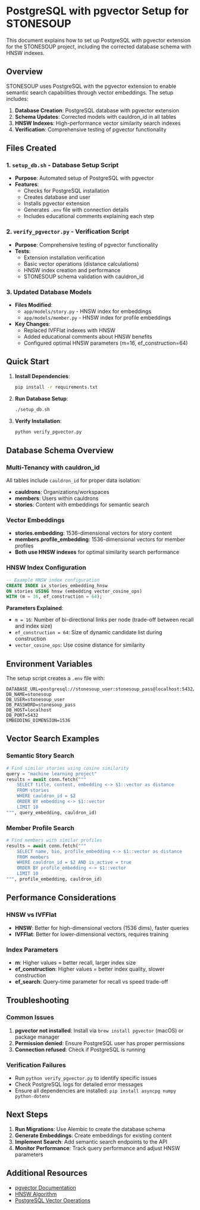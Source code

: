 # PostgreSQL with pgvector Setup for STONESOUP

This document explains how to set up PostgreSQL with pgvector extension for the STONESOUP project, including the corrected database schema with HNSW indexes.

## Overview

STONESOUP uses PostgreSQL with the pgvector extension to enable semantic search capabilities through vector embeddings. The setup includes:

1. **Database Creation**: PostgreSQL database with pgvector extension
2. **Schema Updates**: Corrected models with cauldron_id in all tables
3. **HNSW Indexes**: High-performance vector similarity search indexes
4. **Verification**: Comprehensive testing of pgvector functionality

## Files Created

### 1. `setup_db.sh` - Database Setup Script
- **Purpose**: Automated setup of PostgreSQL with pgvector
- **Features**:
  - Checks for PostgreSQL installation
  - Creates database and user
  - Installs pgvector extension
  - Generates `.env` file with connection details
  - Includes educational comments explaining each step

### 2. `verify_pgvector.py` - Verification Script
- **Purpose**: Comprehensive testing of pgvector functionality
- **Tests**:
  - Extension installation verification
  - Basic vector operations (distance calculations)
  - HNSW index creation and performance
  - STONESOUP schema validation with cauldron_id

### 3. Updated Database Models
- **Files Modified**:
  - `app/models/story.py` - HNSW index for embeddings
  - `app/models/member.py` - HNSW index for profile embeddings
- **Key Changes**:
  - Replaced IVFFlat indexes with HNSW
  - Added educational comments about HNSW benefits
  - Configured optimal HNSW parameters (m=16, ef_construction=64)

## Quick Start

1. **Install Dependencies**:
   ```bash
   pip install -r requirements.txt
   ```

2. **Run Database Setup**:
   ```bash
   ./setup_db.sh
   ```

3. **Verify Installation**:
   ```bash
   python verify_pgvector.py
   ```

## Database Schema Overview

### Multi-Tenancy with cauldron_id
All tables include `cauldron_id` for proper data isolation:
- **cauldrons**: Organizations/workspaces
- **members**: Users within cauldrons
- **stories**: Content with embeddings for semantic search

### Vector Embeddings
- **stories.embedding**: 1536-dimensional vectors for story content
- **members.profile_embedding**: 1536-dimensional vectors for member profiles
- **Both use HNSW indexes** for optimal similarity search performance

### HNSW Index Configuration
```sql
-- Example HNSW index configuration
CREATE INDEX ix_stories_embedding_hnsw 
ON stories USING hnsw (embedding vector_cosine_ops)
WITH (m = 16, ef_construction = 64);
```

**Parameters Explained**:
- `m = 16`: Number of bi-directional links per node (trade-off between recall and index size)
- `ef_construction = 64`: Size of dynamic candidate list during construction
- `vector_cosine_ops`: Use cosine distance for similarity

## Environment Variables

The setup script creates a `.env` file with:
```env
DATABASE_URL=postgresql://stonesoup_user:stonesoup_pass@localhost:5432/stonesoup
DB_NAME=stonesoup
DB_USER=stonesoup_user
DB_PASSWORD=stonesoup_pass
DB_HOST=localhost
DB_PORT=5432
EMBEDDING_DIMENSION=1536
```

## Vector Search Examples

### Semantic Story Search
```python
# Find similar stories using cosine similarity
query = "machine learning project"
results = await conn.fetch("""
    SELECT title, content, embedding <-> $1::vector as distance
    FROM stories
    WHERE cauldron_id = $2
    ORDER BY embedding <-> $1::vector
    LIMIT 10
""", query_embedding, cauldron_id)
```

### Member Profile Search
```python
# Find members with similar profiles
results = await conn.fetch("""
    SELECT name, bio, profile_embedding <-> $1::vector as distance
    FROM members
    WHERE cauldron_id = $2 AND is_active = true
    ORDER BY profile_embedding <-> $1::vector
    LIMIT 10
""", profile_embedding, cauldron_id)
```

## Performance Considerations

### HNSW vs IVFFlat
- **HNSW**: Better for high-dimensional vectors (1536 dims), faster queries
- **IVFFlat**: Better for lower-dimensional vectors, requires training

### Index Parameters
- **m**: Higher values = better recall, larger index size
- **ef_construction**: Higher values = better index quality, slower construction
- **ef_search**: Query-time parameter for recall vs speed trade-off

## Troubleshooting

### Common Issues
1. **pgvector not installed**: Install via `brew install pgvector` (macOS) or package manager
2. **Permission denied**: Ensure PostgreSQL user has proper permissions
3. **Connection refused**: Check if PostgreSQL is running

### Verification Failures
- Run `python verify_pgvector.py` to identify specific issues
- Check PostgreSQL logs for detailed error messages
- Ensure all dependencies are installed: `pip install asyncpg numpy python-dotenv`

## Next Steps

1. **Run Migrations**: Use Alembic to create the database schema
2. **Generate Embeddings**: Create embeddings for existing content
3. **Implement Search**: Add semantic search endpoints to the API
4. **Monitor Performance**: Track query performance and adjust HNSW parameters

## Additional Resources

- [pgvector Documentation](https://github.com/pgvector/pgvector)
- [HNSW Algorithm](https://arxiv.org/abs/1603.09320)
- [PostgreSQL Vector Operations](https://github.com/pgvector/pgvector#vector-operations)